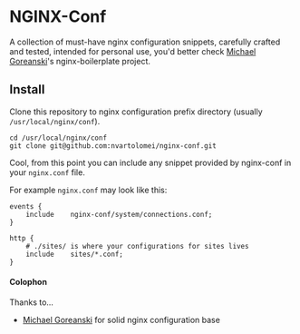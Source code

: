 # NGINX-Conf

A collection of must-have nginx configuration snippets, carefully crafted and
tested, intended for personal use, you'd better check [Michael Goreanski](https://github.com/Umkus/nginx-boilerplate)'s nginx-boilerplate project.

## Install
Clone this repository to nginx configuration prefix directory (usually `/usr/local/nginx/conf`).

    cd /usr/local/nginx/conf
    git clone git@github.com:nvartolomei/nginx-conf.git

Cool, from this point you can include any snippet provided by nginx-conf in your
`nginx.conf` file.

For example `nginx.conf` may look like this:

    events {
        include    nginx-conf/system/connections.conf;
    }

    http {
        # ./sites/ is where your configurations for sites lives
        include    sites/*.conf;
    }

#### Colophon
Thanks to...

* [Michael Goreanski](https://github.com/Umkus/nginx-boilerplate) for solid nginx configuration base
